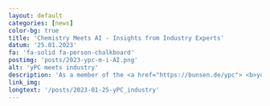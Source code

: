 ```yaml
---
layout: default
categories: [news]
color-bg: true
title: 'Chemistry Meets AI - Insights from Industry Experts'
datum: '25.01.2023'
fa: 'fa-solid fa-person-chalkboard'
postimg: 'posts/2023-ypc-m-i-AI.png'
alt: 'yPC meets industry'
description: 'As a member of the <a href="https://bunsen.de/ypc"> <b>young Physical Chemists</b></a> of the  German Bunsen Society, I was thrilled to organize a lecture on the topic of <i>AI in Chemistry</i> in our lecture  series <b>yPC meets industry</b>.  On the 25<sup>th</sup> of January, 75 participants eager to learn about the most recent advancements in the field of AI in chemistry attended the online seminar.'
link_img: 
longtext: '/posts/2023-01-25-yPC_industry'
---
```

